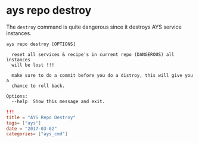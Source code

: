 # ays repo destroy

The `destroy` command is quite dangerous since it destroys AYS service instances.

```shell
ays repo destroy [OPTIONS]

  reset all services & recipe's in current repo (DANGEROUS) all instances
  will be lost !!!

  make sure to do a commit before you do a distroy, this will give you a
  chance to roll back.

Options:
  --help  Show this message and exit.
```

```toml
!!!
title = "AYS Repo Destroy"
tags= ["ays"]
date = "2017-03-02"
categories= ["ays_cmd"]
```
